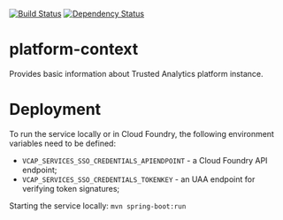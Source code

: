 [![Build Status](https://travis-ci.org/trustedanalytics/platform-context.svg?branch=master)](https://travis-ci.org/trustedanalytics/platform-context)
[![Dependency Status](https://www.versioneye.com/user/projects/57236eabba37ce00350af7c2/badge.svg?style=flat)](https://www.versioneye.com/user/projects/57236eabba37ce00350af7c2)

# platform-context
Provides basic information about Trusted Analytics platform instance.

# Deployment
To run the service locally or in Cloud Foundry, the following environment variables need to be defined:

* `VCAP_SERVICES_SSO_CREDENTIALS_APIENDPOINT` - a Cloud Foundry API endpoint;
* `VCAP_SERVICES_SSO_CREDENTIALS_TOKENKEY` - an UAA endpoint for verifying token signatures;

Starting the service locally:
`mvn spring-boot:run`

